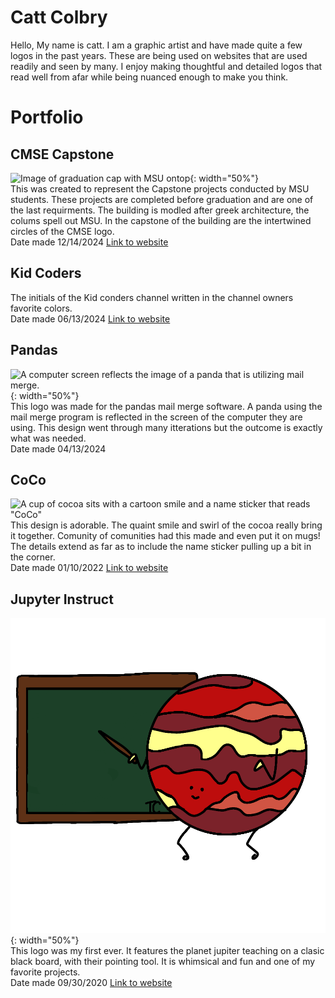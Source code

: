 # Catt Colbry
 Hello, My name is catt. I am a graphic artist and have made quite a few logos in the past years. These are being used on websites that are used readily and seen by many. I enjoy making thoughtful and detailed logos that read well from afar while being nuanced enough to make you think.
# Portfolio
## CMSE Capstone
![Image of graduation cap with MSU ontop](https://msu-cmse-courses.github.io/cmse495-SS25/assets/img/Capstone_Logo.png){: width="50%"}  
This was created to represent the Capstone projects conducted by MSU students. These projects are completed before graduation and are one of the last requirments. The building is modled after greek architecture, the colums spell out MSU. In the capstone of the building are the intertwined circles of the CMSE logo.   
Date made 12/14/2024 [Link to website](https://msu-cmse-courses.github.io/cmse495-SS25/)
## Kid Coders 
The initials of the Kid conders channel written in the channel owners favorite colors.  
Date made 06/13/2024 [Link to website](https://www.youtube.com/@KidCoder-256)  
## Pandas
![A computer screen reflects the image of a panda that is utilizing mail merge.](https://gitlab.msu.edu/colbrydi/mailmerge/-/raw/main/MailMerge.png){: width="50%"}  
This logo was made for the pandas mail merge software. A panda using the mail merge program is reflected in the screen of the computer they are using. This design went through many itterations but the outcome is exactly what was needed.  
Date made 04/13/2024
## CoCo
![A cup of cocoa sits with a cartoon smile and a name sticker that reads "CoCo"](https://coco.cyberinfrastructure.org/themes/nect-theme/img/coco-logo.jpg)  
This design is adorable. The quaint smile and swirl of the cocoa really bring it together. Comunity of comunities had this made and even put it on mugs! The details extend as far as to include the name sticker pulling up a bit in the corner.  
Date made 01/10/2022 [Link to website](https://coco.cyberinfrastructure.org/)  
## Jupyter Instruct
![A cartoon rendition of the planet jupiter floats infront of a blackboard](https://raw.githubusercontent.com/colbrydi/jupyterinstruct/master/docs/images/JupyterInstruct_icon.png){: width="50%"}  
This logo was my first ever. It features the planet jupiter teaching on a clasic black board, with their pointing tool. It is whimsical and fun and one of my favorite projects.  
Date made 09/30/2020 [Link to website](https://colbrydi.github.io/jupyterinstruct/)  